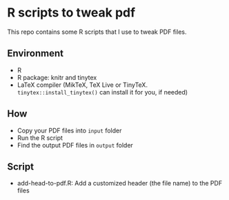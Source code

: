 # R scripts to tweak pdf

This repo contains some R scripts that I use to tweak PDF files.

## Environment

* R
* R package: knitr and tinytex
* LaTeX compiler (MikTeX, TeX Live or TinyTeX. `tinytex::install_tinytex()` can install it for you, if needed)

## How

* Copy your PDF files into `input` folder
* Run the R script
* Find the output PDF files in `output` folder

## Script

* add-head-to-pdf.R: Add a customized header (the file name) to the PDF files
